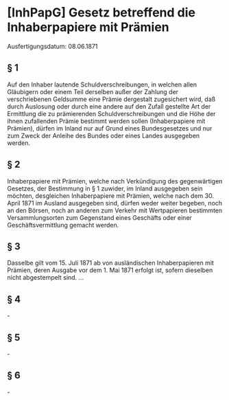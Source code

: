 # [InhPapG] Gesetz betreffend die Inhaberpapiere mit Prämien

Ausfertigungsdatum: 08.06.1871

 

## § 1

Auf den Inhaber lautende Schuldverschreibungen, in welchen allen Gläubigern oder einem Teil derselben außer der Zahlung der verschriebenen Geldsumme eine Prämie dergestalt zugesichert wird, daß durch Auslosung oder durch eine andere auf den Zufall gestellte Art der Ermittlung die zu prämierenden Schuldverschreibungen und die Höhe der ihnen zufallenden Prämie bestimmt werden sollen (Inhaberpapiere mit Prämien), dürfen im Inland nur auf Grund eines Bundesgesetzes und nur zum Zweck der Anleihe des Bundes oder eines Landes ausgegeben werden.


## § 2

Inhaberpapiere mit Prämien, welche nach Verkündigung des gegenwärtigen Gesetzes, der Bestimmung in § 1 zuwider, im Inland ausgegeben sein möchten, desgleichen Inhaberpapiere mit Prämien, welche nach dem 30. April 1871 im Ausland ausgegeben sind, dürfen weder weiter begeben, noch an den Börsen, noch an anderen zum Verkehr mit Wertpapieren bestimmten Versammlungsorten zum Gegenstand eines Geschäfts oder einer Geschäftsvermittlung gemacht werden.


## § 3

Dasselbe gilt vom 15. Juli 1871 ab von ausländischen Inhaberpapieren mit Prämien, deren Ausgabe vor dem 1. Mai 1871 erfolgt ist, sofern dieselben nicht abgestempelt sind. ...


## § 4

\-


## § 5

\-


## § 6

\-
